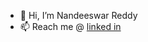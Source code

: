 - 👋 Hi, I’m Nandeeswar Reddy
- 📫 Reach me @ 
[linked in](https://www.linkedin.com/in/nandeeswar-reddy-py10)


